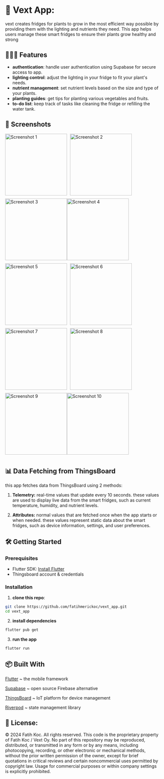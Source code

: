 # 🌱 Vext App:
vext creates fridges for plants to grow in the most efficient way possible by providing them with the lighting and nutrients they need. This app helps users manage these smart fridges to ensure their plants grow healthy and strong

## 👩🏽‍🍳 Features
- **authentication**: handle user authentication using Supabase for secure access to app.
- **lighting control**: adjust the lighting in your fridge to fit your plant's needs.
- **nutrient management**: set nutrient levels based on the size and type of your plants.
- **planting guides**: get tips for planting various vegetables and fruits.
- **to-do list**: keep track of tasks like cleaning the fridge or refilling the water tank.

## 📸 Screenshots
<div style="display: flex; flex-wrap: wrap;">
  <img src="https://github.com/user-attachments/assets/12039585-8724-45ce-bc3b-daa3c1b8c502" alt="Screenshot 1" width="200" style="margin-right: 10px; margin-bottom: 10px;">
  <img src="https://github.com/user-attachments/assets/5164d43c-7ab5-4984-aa20-ad023bab97d2" alt="Screenshot 2" width="200" style="margin-right: 10px; margin-bottom: 10px;">
  <img src="https://github.com/user-attachments/assets/b899044c-196b-4afa-a955-a652081ee54a" alt="Screenshot 3" width="200" style="margin-bottom: 10px;">
  <img src="https://github.com/user-attachments/assets/d6fd32dc-8a00-41ea-8c73-8e6f3fdb0c95" alt="Screenshot 4" width="200" style="margin-right: 10px; margin-bottom: 10px;">
  <img src="https://github.com/user-attachments/assets/4083d59d-2573-44bd-b59c-eb99b079a1fc" alt="Screenshot 5" width="200" style="margin-right: 10px; margin-bottom: 10px;">
  <img src="https://github.com/user-attachments/assets/ae9b5c08-1d6a-42ec-b578-64cc3670887c" alt="Screenshot 6" width="200" style="margin-bottom: 10px;">
  <img src="https://github.com/user-attachments/assets/4435da73-951b-4eb1-ac39-cda1733dfdb3" alt="Screenshot 7" width="200" style="margin-right: 10px; margin-bottom: 10px;">
  <img src="https://github.com/user-attachments/assets/8f7e972a-8e42-4d68-ac07-ae180a749a60" alt="Screenshot 8" width="200" style="margin-right: 10px; margin-bottom: 10px;">
  <img src="https://github.com/user-attachments/assets/c6ee260b-aaf1-4200-be18-cf0dc1be9d61" alt="Screenshot 9" width="200" style="margin-bottom: 10px;">
  <img src="https://github.com/user-attachments/assets/dafa2be4-960f-4b21-835e-d639f5771c56" alt="Screenshot 10" width="200" style="margin-right: 10px; margin-bottom: 10px;">
</div>

## 📊 Data Fetching from ThingsBoard
this app fetches data from ThingsBoard using 2 methods:
1. **Telemetry:** real-time values that update every 10 seconds. these values are used to display live data from the smart fridges, such as current temperature, humidity, and nutrient levels.
   
2. **Attributes:** normal values that are fetched once when the app starts or when needed. these values represent static data about the smart fridges, such as device information, settings, and user preferences.

## 🛠️ Getting Started
### Prerequisites
- Flutter SDK: [Install Flutter](https://docs.flutter.dev/get-started/install)
- Thingsboard account & credentials 

### Installation
1. **clone this repo**:
```sh
git clone https://github.com/fatihmerickoc/vext_app.git
cd vext_app
```
2. **install dependencies**
```sh
flutter pub get
```

3. **run the app**
```sh
flutter run
```
## 📦 Built With
[Flutter](https://flutter.dev/) ~ the mobile framework

[Supabase](https://supabase.com/) ~ open source Firebase alternative

[ThingsBoard](https://thingsboard.io/) ~  IoT platform for device management

[Riverpod](https://riverpod.dev/) ~ state management library

## 📜 License:
© 2024 Fatih Koc. All rights reserved. This code is the proprietary property of Fatih Koc / Vext Oy. No part of this repository may be reproduced, distributed, or transmitted in any form or by any means, including photocopying, recording, or other electronic or mechanical methods, without the prior written permission of the owner, except for brief quotations in critical reviews and certain noncommercial uses permitted by copyright law. Usage for commercial purposes or within company settings is explicitly prohibited.












